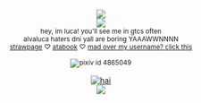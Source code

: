 <p align="center">

<p align="center"

<br> <sup>![](https://i.postimg.cc/k4PJnRKt/image-2024-05-24-002245528.png)
<br><img src="https://komarev.com/ghpvc/?username=alvaiuca&color=D0455D">
<br>hey, im luca! you'll see me in gtcs often
<br>alvaluca haters dni yall are boring YAAAWWNNNN
<br>[strawpage](https://alvaluca.straw.page/) ♡ [atabook](https://lucabalsa.atabook.org) ♡ [mad over my username? click this](https://files.catbox.moe/ks0nd2.webp)
<br>
<br> ![pixiv id 4865049](https://github.com/user-attachments/assets/753a0320-d88b-4927-8dbc-7e5554a288f5)
<br>

<p align="center"

<a href="https://www.last.fm/user/valfen"><img src="https://lastfm-recently-played.vercel.app/api?user=valfen&footer_style=compact_stats&count=1&width=500&loved=true&header_style=none&bg_color=000000" alt="hai"></a>
<br> <sup>![](https://i.postimg.cc/kGfqFjZx/image-2024-05-24-002301153.png)


